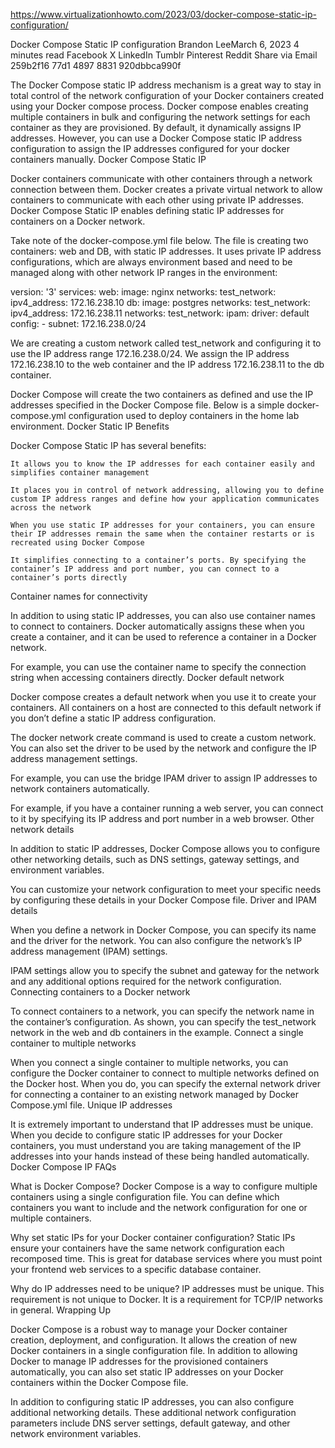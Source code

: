 https://www.virtualizationhowto.com/2023/03/docker-compose-static-ip-configuration/

 Docker Compose Static IP configuration
Brandon LeeMarch 6, 2023
4 minutes read
Facebook X LinkedIn Tumblr Pinterest Reddit Share via Email
259b2f16 77d1 4897 8831 920dbbca990f

The Docker Compose static IP address mechanism is a great way to stay in total control of the network configuration of your Docker containers created using your Docker compose process. Docker compose enables creating multiple containers in bulk and configuring the network settings for each container as they are provisioned. By default, it dynamically assigns IP addresses. However, you can use a Docker Compose static IP address configuration to assign the IP addresses configured for your docker containers manually.
Docker Compose Static IP

Docker containers communicate with other containers through a network connection between them. Docker creates a private virtual network to allow containers to communicate with each other using private IP addresses. Docker Compose Static IP enables defining static IP addresses for containers on a Docker network.

Take note of the docker-compose.yml file below. The file is creating two containers: web and DB, with static IP addresses. It uses private IP address configurations, which are always environment based and need to be managed along with other network IP ranges in the environment:

version: '3'
services:
  web:
    image: nginx
    networks:
      test_network:
        ipv4_address: 172.16.238.10
  db:
    image: postgres
    networks:
      test_network:
        ipv4_address: 172.16.238.11
networks:
  test_network:
    ipam:
      driver: default
      config:
        - subnet: 172.16.238.0/24

We are creating a custom network called test_network and configuring it to use the IP address range 172.16.238.0/24. We assign the IP address 172.16.238.10 to the web container and the IP address 172.16.238.11 to the db container.

Docker Compose will create the two containers as defined and use the IP addresses specified in the Docker Compose file. Below is a simple docker-compose.yml configuration used to deploy containers in the home lab environment.
Docker Static IP Benefits

Docker Compose Static IP has several benefits:

    It allows you to know the IP addresses for each container easily and simplifies container management

    It places you in control of network addressing, allowing you to define custom IP address ranges and define how your application communicates across the network

    When you use static IP addresses for your containers, you can ensure their IP addresses remain the same when the container restarts or is recreated using Docker Compose

    It simplifies connecting to a container’s ports. By specifying the container’s IP address and port number, you can connect to a container’s ports directly

Container names for connectivity

In addition to using static IP addresses, you can also use container names to connect to containers. Docker automatically assigns these when you create a container, and it can be used to reference a container in a Docker network.

For example, you can use the container name to specify the connection string when accessing containers directly.
Docker default network

Docker compose creates a default network when you use it to create your containers. All containers on a host are connected to this default network if you don’t define a static IP address configuration.

The docker network create command is used to create a custom network. You can also set the driver to be used by the network and configure the IP address management settings.

For example, you can use the bridge IPAM driver to assign IP addresses to network containers automatically.

For example, if you have a container running a web server, you can connect to it by specifying its IP address and port number in a web browser.
Other network details

In addition to static IP addresses, Docker Compose allows you to configure other networking details, such as DNS settings, gateway settings, and environment variables.

You can customize your network configuration to meet your specific needs by configuring these details in your Docker Compose file.
Driver and IPAM details

When you define a network in Docker Compose, you can specify its name and the driver for the network. You can also configure the network’s IP address management (IPAM) settings.

IPAM settings allow you to specify the subnet and gateway for the network and any additional options required for the network configuration.
Connecting containers to a Docker network

To connect containers to a network, you can specify the network name in the container’s configuration. As shown, you can specify the test_network network in the web and db containers in the example.
Connect a single container to multiple networks

When you connect a single container to multiple networks, you can configure the Docker container to connect to multiple networks defined on the Docker host. When you do, you can specify the external network driver for connecting a container to an existing network managed by Docker Compose.yml file.
Unique IP addresses

It is extremely important to understand that IP addresses must be unique. When you decide to configure static IP addresses for your Docker containers, you must understand you are taking management of the IP addresses into your hands instead of these being handled automatically.
Docker Compose IP FAQs

What is Docker Compose? Docker Compose is a way to configure multiple containers using a single configuration file. You can define which containers you want to include and the network configuration for one or multiple containers.

Why set static IPs for your Docker container configuration? Static IPs ensure your containers have the same network configuration each recomposed time. This is great for database services where you must point your frontend web services to a specific database container.

Why do IP addresses need to be unique? IP addresses must be unique. This requirement is not unique to Docker. It is a requirement for TCP/IP networks in general.
Wrapping Up

Docker Compose is a robust way to manage your Docker container creation, deployment, and configuration. It allows the creation of new Docker containers in a single configuration file. In addition to allowing Docker to manage IP addresses for the provisioned containers automatically, you can also set static IP addresses on your Docker containers within the Docker Compose file.

In addition to configuring static IP addresses, you can also configure additional networking details. These additional network configuration parameters include DNS server settings, default gateway, and other network environment variables.
